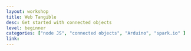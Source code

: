 ```yaml
---
layout: workshop
title: Web Tangible
desc: Get started with connected objects
level: beginner
categories: ["node JS", "connected objects", "Arduino", "spark.io" ]
link:
---
```

